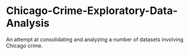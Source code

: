 # Chicago-Crime-Exploratory-Data-Analysis
An attempt at consolidating and analyzing a number of datasets involving Chicago crime. 
